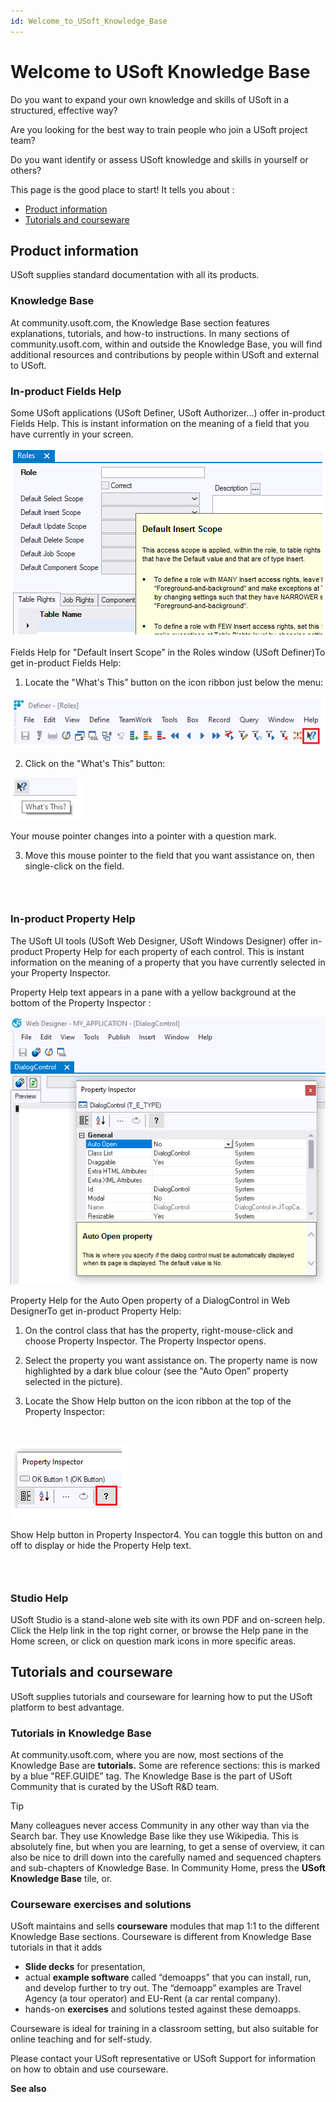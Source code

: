 ```yaml
---
id: Welcome_to_USoft_Knowledge_Base
---
```


# Welcome to USoft Knowledge Base

Do you want to expand your own knowledge and skills of USoft in a structured, effective way?

Are you looking for the best way to train people who join a USoft project team?

Do you want identify or assess USoft knowledge and skills in yourself or others?

This page is the good place to start! It tells you about :

- [Product information](#Product+information)
- [Tutorials and courseware](#Tutorials+and+courseware)

## Product information

USoft supplies standard documentation with all its products.

### Knowledge Base

At community.usoft.com, the Knowledge Base section features explanations, tutorials, and how-to instructions. In many sections of community.usoft.com, within and outside the Knowledge Base, you will find additional resources and contributions by people within USoft and external to USoft.

### In-product Fields Help

Some USoft applications (USoft Definer, USoft Authorizer...) offer in-product Fields Help. This is instant information on the meaning of a field that you have currently in your screen.

![](./assets/d23972be-4bc5-4bca-a293-a377e2f904d6.png)

Fields Help for "Default Insert Scope” in the Roles window (USoft Definer)To get in-product Fields Help:

1. Locate the "What's This” button on the icon ribbon just below the menu:

![](./assets/52fb7e82-de7d-4584-ae68-9b00511dfa89.png)

2. Click on the "What's This” button:

![](./assets/92d499d5-0cca-4a08-90f5-4b1e6383db98.png)

Your mouse pointer changes into a pointer with a question mark.

3. Move this mouse pointer to the field that you want assistance on, then single-click on the field.

###  

### In-product Property Help

The USoft UI tools (USoft Web Designer, USoft Windows Designer) offer in-product Property Help for each property of each control. This is instant information on the meaning of a property that you have currently selected in your Property Inspector.

Property Help text appears in a pane with a yellow background at the bottom of the Property Inspector :

![](./assets/bac40237-0f03-4416-be51-a38c46fd1da0.png)

Property Help for the Auto Open property of a DialogControl in Web DesignerTo get in-product Property Help:

1. On the control class that has the property, right-mouse-click and choose Property Inspector. The Property Inspector opens.

2. Select the property you want assistance on. The property name is now highlighted by a dark blue colour (see the "Auto Open” property selected in the picture).

3. Locate the Show Help button on the icon ribbon at the top of the Property Inspector:

 

![](./assets/1f742929-a3aa-4240-9584-a04bc0370ccd.png)

Show Help button in Property Inspector4. You can toggle this button on and off to display or hide the Property Help text.

###  

### Studio Help

USoft Studio is a stand-alone web site with its own PDF and on-screen help. Click the Help link in the top right corner, or browse the Help pane in the Home screen, or click on question mark icons in more specific areas.

## Tutorials and courseware

USoft supplies tutorials and courseware for learning how to put the USoft platform to best advantage.

### Tutorials in Knowledge Base

At community.usoft.com, where you are now, most sections of the Knowledge Base are **tutorials.** Some are reference sections: this is marked by a blue "REF.GUIDE” tag. The Knowledge Base is the part of USoft Community that is curated by the USoft R&D team.

> [!TIP]
> Many colleagues never access Community in any other way than via the Search bar. They use Knowledge Base like they use Wikipedia.
> This is absolutely fine, but when you are learning, to get a sense of overview, it can also be nice to drill down into the carefully named and sequenced chapters and sub-chapters of Knowledge Base. In Community Home, press the **USoft Knowledge Base** tile, or.

### Courseware exercises and solutions

USoft maintains and sells **courseware** modules that map 1:1 to the different Knowledge Base sections. Courseware is different from Knowledge Base tutorials in that it adds

- **Slide decks** for presentation,
- actual **example software** called “demoapps” that you can install, run, and develop further to try out. The “demoapp” examples are Travel Agency (a tour operator) and EU-Rent (a car rental company).
- hands-on **exercises** and solutions tested against these demoapps.

Courseware is ideal for training in a classroom setting, but also suitable for online teaching and for self-study.

Please contact your USoft representative or USoft Support for information on how to obtain and use courseware.

**See also**